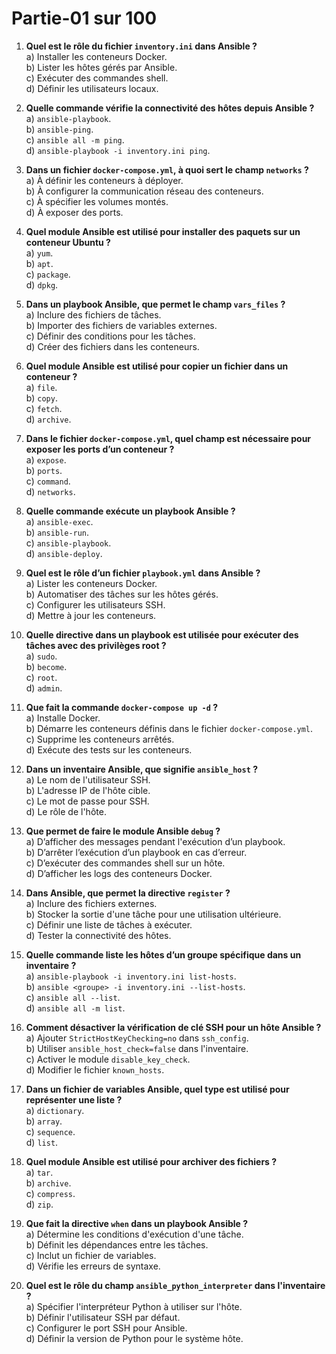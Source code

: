 # Partie-01 sur 100

1. **Quel est le rôle du fichier `inventory.ini` dans Ansible ?**  
   a) Installer les conteneurs Docker.  
   b) Lister les hôtes gérés par Ansible.  
   c) Exécuter des commandes shell.  
   d) Définir les utilisateurs locaux.

2. **Quelle commande vérifie la connectivité des hôtes depuis Ansible ?**  
   a) `ansible-playbook`.  
   b) `ansible-ping`.  
   c) `ansible all -m ping`.  
   d) `ansible-playbook -i inventory.ini ping`.

3. **Dans un fichier `docker-compose.yml`, à quoi sert le champ `networks` ?**  
   a) À définir les conteneurs à déployer.  
   b) À configurer la communication réseau des conteneurs.  
   c) À spécifier les volumes montés.  
   d) À exposer des ports.

4. **Quel module Ansible est utilisé pour installer des paquets sur un conteneur Ubuntu ?**  
   a) `yum`.  
   b) `apt`.  
   c) `package`.  
   d) `dpkg`.

5. **Dans un playbook Ansible, que permet le champ `vars_files` ?**  
   a) Inclure des fichiers de tâches.  
   b) Importer des fichiers de variables externes.  
   c) Définir des conditions pour les tâches.  
   d) Créer des fichiers dans les conteneurs.

6. **Quel module Ansible est utilisé pour copier un fichier dans un conteneur ?**  
   a) `file`.  
   b) `copy`.  
   c) `fetch`.  
   d) `archive`.

7. **Dans le fichier `docker-compose.yml`, quel champ est nécessaire pour exposer les ports d’un conteneur ?**  
   a) `expose`.  
   b) `ports`.  
   c) `command`.  
   d) `networks`.

8. **Quelle commande exécute un playbook Ansible ?**  
   a) `ansible-exec`.  
   b) `ansible-run`.  
   c) `ansible-playbook`.  
   d) `ansible-deploy`.

9. **Quel est le rôle d’un fichier `playbook.yml` dans Ansible ?**  
   a) Lister les conteneurs Docker.  
   b) Automatiser des tâches sur les hôtes gérés.  
   c) Configurer les utilisateurs SSH.  
   d) Mettre à jour les conteneurs.

10. **Quelle directive dans un playbook est utilisée pour exécuter des tâches avec des privilèges root ?**  
    a) `sudo`.  
    b) `become`.  
    c) `root`.  
    d) `admin`.

11. **Que fait la commande `docker-compose up -d` ?**  
    a) Installe Docker.  
    b) Démarre les conteneurs définis dans le fichier `docker-compose.yml`.  
    c) Supprime les conteneurs arrêtés.  
    d) Exécute des tests sur les conteneurs.

12. **Dans un inventaire Ansible, que signifie `ansible_host` ?**  
    a) Le nom de l'utilisateur SSH.  
    b) L'adresse IP de l'hôte cible.  
    c) Le mot de passe pour SSH.  
    d) Le rôle de l'hôte.

13. **Que permet de faire le module Ansible `debug` ?**  
    a) D’afficher des messages pendant l'exécution d’un playbook.  
    b) D’arrêter l’exécution d’un playbook en cas d’erreur.  
    c) D’exécuter des commandes shell sur un hôte.  
    d) D’afficher les logs des conteneurs Docker.

14. **Dans Ansible, que permet la directive `register` ?**  
    a) Inclure des fichiers externes.  
    b) Stocker la sortie d'une tâche pour une utilisation ultérieure.  
    c) Définir une liste de tâches à exécuter.  
    d) Tester la connectivité des hôtes.

15. **Quelle commande liste les hôtes d’un groupe spécifique dans un inventaire ?**  
    a) `ansible-playbook -i inventory.ini list-hosts`.  
    b) `ansible <groupe> -i inventory.ini --list-hosts`.  
    c) `ansible all --list`.  
    d) `ansible all -m list`.

16. **Comment désactiver la vérification de clé SSH pour un hôte Ansible ?**  
    a) Ajouter `StrictHostKeyChecking=no` dans `ssh_config`.  
    b) Utiliser `ansible_host_check=false` dans l'inventaire.  
    c) Activer le module `disable_key_check`.  
    d) Modifier le fichier `known_hosts`.

17. **Dans un fichier de variables Ansible, quel type est utilisé pour représenter une liste ?**  
    a) `dictionary`.  
    b) `array`.  
    c) `sequence`.  
    d) `list`.

18. **Quel module Ansible est utilisé pour archiver des fichiers ?**  
    a) `tar`.  
    b) `archive`.  
    c) `compress`.  
    d) `zip`.

19. **Que fait la directive `when` dans un playbook Ansible ?**  
    a) Détermine les conditions d'exécution d'une tâche.  
    b) Définit les dépendances entre les tâches.  
    c) Inclut un fichier de variables.  
    d) Vérifie les erreurs de syntaxe.

20. **Quel est le rôle du champ `ansible_python_interpreter` dans l'inventaire ?**  
    a) Spécifier l'interpréteur Python à utiliser sur l'hôte.  
    b) Définir l'utilisateur SSH par défaut.  
    c) Configurer le port SSH pour Ansible.  
    d) Définir la version de Python pour le système hôte.

